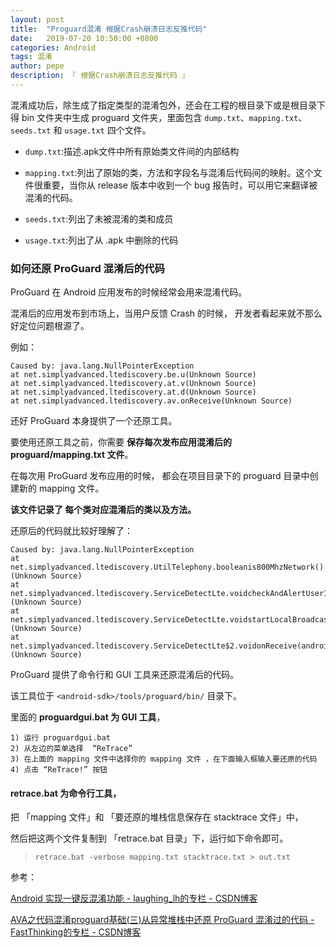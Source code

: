 ```yaml
---
layout: post
title:  "Proguard混淆 根据Crash崩溃日志反推代码"
date:   2019-07-20 10:50:00 +0800
categories: Android
tags: 混淆
author: pepe
description: 『 根据Crash崩溃日志反推代码 』
---
```


混淆成功后，除生成了指定类型的混淆包外，还会在工程的根目录下或是根目录下得 bin 文件夹中生成 proguard 文件夹，里面包含 `dump.txt`、`mapping.txt`、`seeds.txt` 和 `usage.txt` 四个文件。

* `dump.txt`:描述.apk文件中所有原始类文件间的内部结构

* `mapping.txt`:列出了原始的类，方法和字段名与混淆后代码间的映射。这个文件很重要，当你从 release 版本中收到一个 bug 报告时，可以用它来翻译被混淆的代码。

* `seeds.txt`:列出了未被混淆的类和成员

* `usage.txt`:列出了从 .apk 中删除的代码

### **如何还原 ProGuard 混淆后的代码**

ProGuard 在 Android 应用发布的时候经常会用来混淆代码。

混淆后的应用发布到市场上，当用户反馈 Crash 的时候， 开发者看起来就不那么好定位问题根源了。

例如：
```
Caused by: java.lang.NullPointerException
at net.simplyadvanced.ltediscovery.be.u(Unknown Source)
at net.simplyadvanced.ltediscovery.at.v(Unknown Source)
at net.simplyadvanced.ltediscovery.at.d(Unknown Source)
at net.simplyadvanced.ltediscovery.av.onReceive(Unknown Source)
```
还好 ProGuard 本身提供了一个还原工具。 

要使用还原工具之前，你需要 **保存每次发布应用混淆后的 proguard/mapping.txt 文件**。

在每次用 ProGuard 发布应用的时候， 都会在项目目录下的 proguard 目录中创建新的 mapping 文件。

**该文件记录了 每个类对应混淆后的类以及方法。**

还原后的代码就比较好理解了：
```
Caused by: java.lang.NullPointerException
at net.simplyadvanced.ltediscovery.UtilTelephony.booleanis800MhzNetwork()(Unknown Source)
at net.simplyadvanced.ltediscovery.ServiceDetectLte.voidcheckAndAlertUserIf800MhzConnected()(Unknown Source)
at net.simplyadvanced.ltediscovery.ServiceDetectLte.voidstartLocalBroadcastReceiver()(Unknown Source)
at net.simplyadvanced.ltediscovery.ServiceDetectLte$2.voidonReceive(android.content.Context,android.content.Intent)(Unknown Source)
```
ProGuard 提供了命令行和 GUI 工具来还原混淆后的代码。

该工具位于 `<android-sdk>/tools/proguard/bin/` 目录下。

里面的 **proguardgui.bat 为 GUI 工具**，
```
1) 运行 proguardgui.bat
2) 从左边的菜单选择  “ReTrace”
3) 在上面的 mapping 文件中选择你的 mapping 文件 ，在下面输入框输入要还原的代码
4) 点击 “ReTrace!” 按钮
```

#### retrace.bat 为命令行工具， 

把 「mapping 文件」和 「要还原的堆栈信息保存在 stacktrace 文件」中，

然后把这两个文件复制到 「retrace.bat 目录」下，运行如下命令即可。

> `retrace.bat -verbose mapping.txt stacktrace.txt > out.txt`






参考：

[Android 实现一键反混淆功能 - laughing_lh的专栏 - CSDN博客](https://blog.csdn.net/laughing_lh/article/details/82796898)

[AVA之代码混淆proguard基础(三)从异常堆栈中还原 ProGuard 混淆过的代码 - FastThinking的专栏 - CSDN博客](https://blog.csdn.net/FastThinking/article/details/49420467)












